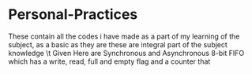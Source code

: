 # Personal-Practices
These contain all the codes i have made as a part of my learning of the subject, as a basic as they are these are integral part of the subject knowledge \t
Given Here are Synchronous and Asynchronous 8-bit FIFO which has a write, read, full and empty flag and a counter that 
